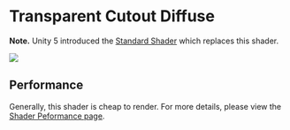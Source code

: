 Transparent Cutout Diffuse
==========================

**Note.** Unity 5 introduced the [Standard Shader](shader-StandardShader) which replaces this shader.

![](../uploads/Shaders/Shader-TransCutoutDiffuse.png) 

<!-- include shader-TransCutFamilyImport -->

<!-- include shader-DiffuseSubsetImport -->

Performance
-----------


Generally, this shader is cheap to render. For more details, please view the [Shader Peformance page](shader-Performance).
